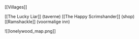 [[Villages]]

[[The Lucky Liar]] (taverne)
[[The Happy Scrimshander]] (shop)
[[Ramshackle]] (voormalige inn)

![[lonelywood_map.png]]